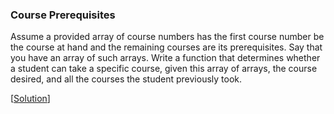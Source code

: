 ### Course Prerequisites

Assume a provided array of course numbers has the first course number be the course at hand and the remaining courses are its prerequisites. Say that you have an array of such arrays. Write a function that determines whether a student can take a specific course, given this array of arrays, the course desired, and all the courses the student previously took.

\[[Solution](solution.cpp)\]
